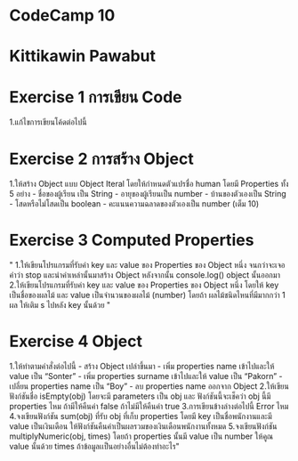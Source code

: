 # CodeCamp 10
# Kittikawin Pawabut

# Exercise 1 การเขียน Code
  1.แก้ไขการเขียนโค้ดต่อไปนี้
 
# Exercise 2 การสร้าง Object
  1.ให้สร้าง Object แบบ Object Iteral โดยให้กำหนดตัวแปรชื่อ human โดยมี Properties ทั้ง 5 อย่าง
    - ชื่อของผู้เรียน เป็น String
    - อายุของผู้เรียนเป็น number
    - บ้านของตัวเองเป็น String
    - โสดหรือไม่โสดเป็น boolean
    - คะแนนความฉลาดของตัวเองเป็น number (เต็ม 10)
    
# Exercise 3 Computed Properties
  " 1.ให้เขียนโปรแกรมที่รับค่า key และ value ของ Properties ของ Object หนึ่ง จนกว่าจะเจอคำว่า stop 
  และนำค่าเหล่านั้นมาสร้าง Object หลังจากนั้น console.log() object นั้นออกมา
  2.ให้เขียนโปรแกรมที่รับค่า key และ value ของ Properties ของ Object หนึ่ง โดยให้ key เป็นชื่อของผลไม้ 
  และ value เป็นจำนวนของผลไม้ (number) โดยถ้า ผลไม้ชนิดไหนที่มีมากกว่า 1 ผล ให้เติม s ไปหลัง key นั้นด้วย "

# Exercise 4 Object
  1.ให้ทำตามคำสั่งต่อไปนี้
    - สร้าง Object เปล่าขึ้นมา
    - เพิ่ม properties name เข้าไปและให้ value เป็น “Sonter”
    - เพิ่ม properties surname เข้าไปและให้ value เป็น “Pakorn”
    - เปลี่ยน properties name เป็น “Boy”
    - ลบ properties name ออกจาก Object
  2.ให้เขียนฟังก์ชันชื่อ isEmpty(obj) โดยจะมี parameters เป็น obj และ ฟังก์ชันนี้จะเช็คว่า obj นี้มี properties ไหม 
  ถ้ามีให้คืนค่า false ถ้าไม่มีให้คืนค่า true
  3.การเขียนข้างล่างต่อไปนี้ Error ไหม
  4.จงเขียนฟังก์ชัน sum(obj) ที่รับ obj ที่เก็บ properties โดยมี key เป็นชื่อพนักงานและมี value เป็นเงินเดือน 
  ให้ฟังก์ชันคืนค่าเป็นผลรวมของเงินเดือนพนักงานทั้งหมด
  5.จงเขียนฟังก์ชัน multiplyNumeric(obj, times) โดยถ้า properties นั้นมี value เป็น number 
  ให้คูณ value นั้นด้วย times ถ้าข้อมูลเเป็นอย่างอื่นไม่ต้องทำอะไร"
































